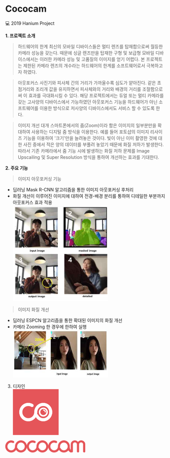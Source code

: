 # Cococam
:computer: 2019 Hanium Project 


**1. 프로젝트 소개**

> 하드웨어의 한계
최신의 모바일 디바이스들은 멀티 렌즈를 탑재합으로써 월등한 카메라 성능을 갖는다.
때문에 싱글 렌즈만을 탑재한 구형 및 보급형 모바일 디바이스에서는 이러한 카메라 성능 및 고품질의 이미지를 얻기 어렵다. 본 프로젝트는 제한된 카메라 렌즈의 개수라는 하드웨어의 한계를 소프트웨어로서 극복하고자 하였다.

> 아웃포커스
사진기와 피사체 간의 거리가 가까울수록 심도가 얕아진다. 같은 초점거리와 조리개 값을 유지하면서 피사체와의 거리와 배경의 거리를 조절함으로써 이 효과를 극대화시킬 수 있다. 해당 프로젝트에서는 듀얼 또는 멀티 카메라를 갖는 고사양의 디바이스에서 가능하였던 아웃포커스 기능을 하드웨어가 아닌 소프트웨어를 이용한 방식으로 저사양의 디바이스에서도 서비스 할 수 있도록 한다. 

> 이미지 개선
대개 스마트폰에서의 줌(Zoom)이라 함은 이미지의 일부분만을 확대하여 사용하는 디지털 줌 방식을 이용한다. 예를 들어 포토샵의 이미지 리사이즈 기능을 이용하여 '크기'만을 늘려놓은 것이다. 빛이 아닌 이미 촬영한 것에 대한 사진 중에서 적은 양의 데이터를 부풀려 놓았기 때문에 화질 저하가 발생한다. 
따라서 기존 카메라에서 줌 기능 시에 발생하는 화질 저하 문제를 Image Upscailing 및 Super Resolution 방식을 통하여 개선하는 효과를 기대한다.


**2. 주요 기능**
> 이미지 아웃포커싱 기능
+ 딥러닝 Mask R-CNN 알고리즘을 통한 이미지 아웃포커싱 후처리
+ 화질 개선이 이루어진 이미지에 대하여 전경-배경 분리를 통하여 디테일한 부분까지 아웃포커스 효과 적용 </br>
<img src="/Images/descriptions/outfocusing.png" width="300px" height="300px"/></img>

> 이미지 화질 개선
+ 딥러닝 ESPCN 알고리즘을 통한 확대된 이미지의 화질 개선
+ 카메라 Zooming 한 경우에 한하여 실행</br>
<img src="/Images/descriptions/upscailing.png" width="300px" height="150px"></img>


3. 디자인 </br>
<img src="/Images/app_icon1.png" width="30%" height="30%"></img>
<img src="/Images/full_logo_pk1.png" width="50%" height="10%"/>

